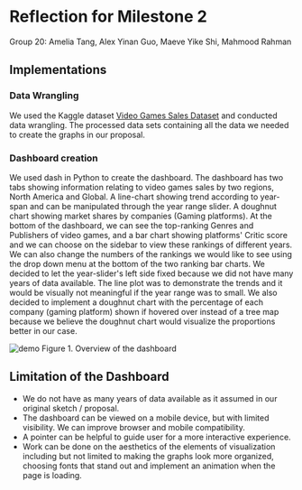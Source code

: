 # Reflection for Milestone 2
Group 20: Amelia Tang, Alex Yinan Guo, Maeve Yike Shi, Mahmood Rahman

## Implementations 

### Data Wrangling 

We used the Kaggle dataset [Video Games Sales Dataset](https://www.kaggle.com/sidtwr/videogames-sales-dataset?select=Video_Games_Sales_as_at_22_Dec_2016.csv) and conducted data wrangling. The processed data sets containing all the data we needed to create the graphs in our proposal. 

### Dashboard creation

We used dash in Python to create the dashboard. The dashboard has two tabs showing information relating to video games sales by two regions, North America and Global. A line-chart showing trend according to year-span and can be manipulated through the year range slider. A doughnut chart showing market shares by companies (Gaming platforms). At the bottom of the dashboard, we can see the top-ranking Genres and Publishers of video games, and a bar chart showing platforms' Critic score and we can choose on the sidebar to view these rankings of different years. We can also change the numbers of the rankings we would like to see using the drop down menu at the bottom of the two ranking bar charts. We decided to let the year-slider's left side fixed because we did not have many years of data available. The line plot was to demonstrate the trends and it would be visually not meaningful if the year range was to small. We also decided to implement a doughnut chart with the percentage of each company (gaming platform) shown if hovered over instead of a tree map because we believe the doughnut chart would visualize the proportions better in our case.  

![demo](../src/fig/demo.gif)
  Figure 1. Overview of the dashboard
</p>

## Limitation of the Dashboard
- We do not have as many years of data available as it assumed in our original sketch / proposal.     
- The dashboard can be viewed on a mobile device, but with limited visibility. We can improve browser and mobile compatibility. 
- A pointer can be helpful to guide user for a more interactive experience. 
- Work can be done on the aesthetics of the elements of visualization including but not limited to making the graphs look more organized, choosing fonts that stand out and implement an animation when the page is loading. 
